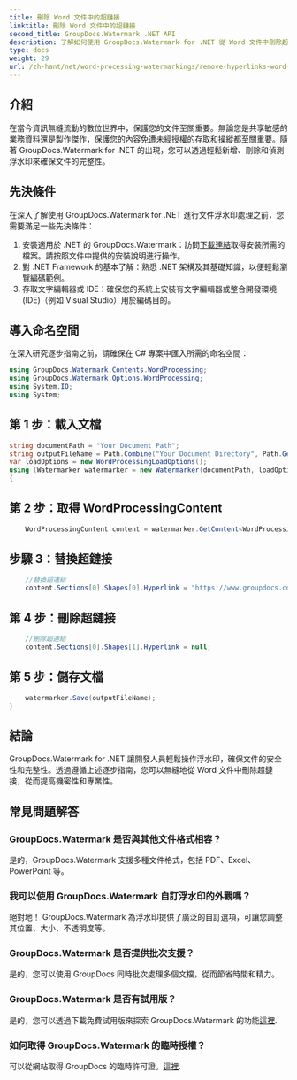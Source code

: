 ```yaml
---
title: 刪除 Word 文件中的超鏈接
linktitle: 刪除 Word 文件中的超鏈接
second_title: GroupDocs.Watermark .NET API
description: 了解如何使用 GroupDocs.Watermark for .NET 從 Word 文件中刪除超連結。輕鬆增強文件安全性。
type: docs
weight: 29
url: /zh-hant/net/word-processing-watermarkings/remove-hyperlinks-word-docs/
---
```

## 介紹
在當今資訊無縫流動的數位世界中，保護您的文件至關重要。無論您是共享敏感的業務資料還是製作傑作，保護您的內容免遭未經授權的存取和操縱都至關重要。隨著 GroupDocs.Watermark for .NET 的出現，您可以透過輕鬆新增、刪除和偵測浮水印來確保文件的完整性。
## 先決條件
在深入了解使用 GroupDocs.Watermark for .NET 進行文件浮水印處理之前，您需要滿足一些先決條件：
1. 安裝適用於 .NET 的 GroupDocs.Watermark：訪問[下載連結](https://releases.groupdocs.com/Watermark/net/)取得安裝所需的檔案。請按照文件中提供的安裝說明進行操作。
2. 對 .NET Framework 的基本了解：熟悉 .NET 架構及其基礎知識，以便輕鬆瀏覽編碼範例。
3. 存取文字編輯器或 IDE：確保您的系統上安裝有文字編輯器或整合開發環境 (IDE)（例如 Visual Studio）用於編碼目的。

## 導入命名空間
在深入研究逐步指南之前，請確保在 C# 專案中匯入所需的命名空間：
```csharp
using GroupDocs.Watermark.Contents.WordProcessing;
using GroupDocs.Watermark.Options.WordProcessing;
using System.IO;
using System;
```
## 第 1 步：載入文檔
```csharp
string documentPath = "Your Document Path";
string outputFileName = Path.Combine("Your Document Directory", Path.GetFileName(documentPath));
var loadOptions = new WordProcessingLoadOptions();
using (Watermarker watermarker = new Watermarker(documentPath, loadOptions))
{
```
## 第 2 步：取得 WordProcessingContent
```csharp
    WordProcessingContent content = watermarker.GetContent<WordProcessingContent>();
```
## 步驟 3：替換超鏈接
```csharp
    //替換超連結
    content.Sections[0].Shapes[0].Hyperlink = "https://www.groupdocs.com/”；
```
## 第 4 步：刪除超鏈接
```csharp
    //刪除超連結
    content.Sections[0].Shapes[1].Hyperlink = null;
```
## 第 5 步：儲存文檔
```csharp
    watermarker.Save(outputFileName);
}
```

## 結論
GroupDocs.Watermark for .NET 讓開發人員輕鬆操作浮水印，確保文件的安全性和完整性。透過遵循上述逐步指南，您可以無縫地從 Word 文件中刪除超鏈接，從而提高機密性和專業性。
## 常見問題解答
### GroupDocs.Watermark 是否與其他文件格式相容？
是的，GroupDocs.Watermark 支援多種文件格式，包括 PDF、Excel、PowerPoint 等。
### 我可以使用 GroupDocs.Watermark 自訂浮水印的外觀嗎？
絕對地！ GroupDocs.Watermark 為浮水印提供了廣泛的自訂選項，可讓您調整其位置、大小、不透明度等。
### GroupDocs.Watermark 是否提供批次支援？
是的，您可以使用 GroupDocs 同時批次處理多個文檔，從而節省時間和精力。
### GroupDocs.Watermark 是否有試用版？
是的，您可以透過下載免費試用版來探索 GroupDocs.Watermark 的功能[這裡](https://releases.groupdocs.com/).
### 如何取得 GroupDocs.Watermark 的臨時授權？
可以從網站取得 GroupDocs 的臨時許可證。[這裡](https://purchase.groupdocs.com/temporary-license/).